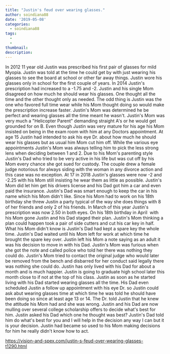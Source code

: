 ```yaml
---
title: "Justin's feud over wearing glasses."
author: soindiana88
date: '2019-05-08'
categories:
  - soindiana88
tags:
  - 
  - 
thumbnail: 
description: 
---
```


In 2012 11 year old Justin was prescribed his first pair of glasses for mild Myopia. Justin was told at the time he could get by with just wearing his glasses to see the board at school or other far away things. Justin wore his glasses only in school for the first couple of years. In 2014 Justin's prescription had increased to a -1.75 and -2. Justin and his single Mom disagreed on how much he should wear his glasses. One thought all the time and the other thought only as needed. The odd thing is Justin was the one who favored full time wear while his Mom thought doing so would make the prescription increase faster. Justin's Mom was determined he be perfect and wearing glasses all the time meant he wasn't. Justin's Mom was very much a "Helicopter Parent" demanding straight A's or he would get grounded for on B. Even though Justin was very mature for his age his Mom insisted on being in the exam room with him at any Doctors appointment. At age 15 Justin had intended to ask his eye Dr. about how much he should wear his glasses but as usual him Mom cut him off. While the various eye appointments Justin's Mom was always telling him to pick the less strong lens when deciding between 1 and 2. Due to his Mom's parenting style Justin's Dad who tried to be very active in his life but was cut off by his Mom every chance she got sued for custody. The couple drew a female judge notorious for always siding with the woman in any divorce action and this case was no exception. At 17 in 2018 Justin's glasses were now -2 and -2.25 with his Mom still insisting he wear them as little as possible. Justin's Mom did let him get his drivers license and his Dad got him a car and even paid the insurance. Justin's Dad was smart enough to keep the car in his name which his Mom didn't like. Since his Mom had to work on his 18th birthday she threw Justin a party typical of the way she does things with 8 of her friends and only 2 of his friends. In March of this year Justin's prescription was now 2.50 in both eyes. On his 18th birthday in April  with his Mom gone Justin and his Dad staged their plan. Justin's Mom thinking a plan could happen took a pair of side cutters and cut his car key in half. What his Mom didn't know is Justin's Dad had kept a spare key the whole time. Justin's Dad waited until his Mom left for work at which time he brought the spare key over. Justin left his Mom a note saying as an adult it was his decision to move in with his Dad. Justin's Mom was furious when she got the note and called police who told her there was nothing they could do. Justin's Mom tried to contact the original judge who would later be removed from the bench and disbarred for her conduct said legally there was nothing she could do. Justin has only lived with his Dad for about a month and is much happier. Justin is going to graduate high school later this month close to if not at the top of his class. Justin as soon as he started living with his Dad started wearing glasses all the time. His Dad even scheduled Justin a follow up appointment with his eye Dr. so Justin could ask abut wearing glasses time at which time he was told he should have been doing so since at least age 13 or 14. The Dr. told Justin that he knew the attitude his Mom had and she was wrong. Justin and his Dad are now mulling over several college scholarship offers to decide what's best for him. Justin asked his Dad which one he thought was best? Justin's Dad told him do what's best for you and I will help in the decision any way I can but it is your decision. Justin had became so used to his Mom making decisions for him he really didn't know how to act.

https://vision-and-spex.com/justin-s-feud-over-wearing-glasses-t1290.html
